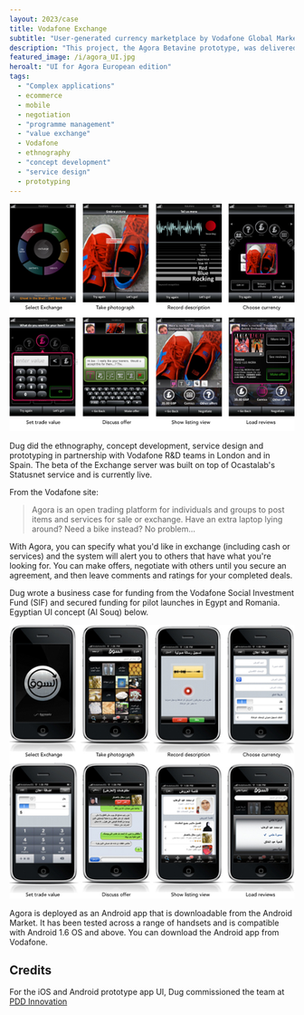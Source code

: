 ```yaml
---
layout: 2023/case
title: Vodafone Exchange
subtitle: "User-generated currency marketplace by Vodafone Global Marketing and Device Technology R&D"
description: "This project, the Agora Betavine prototype, was delivered as part of a new product development lab called 'Microfutures' which centred on how the mobile operator could support the growing trend for citizens managing they own value creation and exchange in the new economy"  
featured_image: /i/agora_UI.jpg
heroalt: "UI for Agora European edition"
tags:
  - "Complex applications"
  - ecommerce
  - mobile
  - negotiation
  - "programme management"
  - "value exchange"
  - Vodafone
  - ethnography
  - "concept development"
  - "service design"
  - prototyping
---
```


![UI for Agora European edition](/i/agora_UI.jpg)

Dug did the ethnography, concept development, service design and prototyping in partnership with Vodafone R&D teams in London and in Spain. The beta of the Exchange server was built on top of Ocastalab's Statusnet service and is currently live.

From the Vodafone site: 

> Agora is an open trading platform for individuals and groups to post items and services for sale or exchange. Have an extra laptop lying around? Need a bike instead? No problem... 

With Agora, you can specify what you'd like in exchange (including cash or services) and the system will alert you to others that have what you're looking for. You can make offers, negotiate with others until you secure an agreement, and then leave comments and ratings for your completed deals.

Dug wrote a business case for funding from the Vodafone Social Investment Fund (SIF) and secured funding for pilot launches in Egypt and Romania. Egyptian UI concept (Al Souq) below.

![al Souq arabic edition](/i/agora_UI_arabic.jpg)

Agora is deployed as an Android app that is downloadable from the Android Market. It has been tested across a range of handsets and is compatible with Android 1.6 OS and above.
You can download the Android app from Vodafone. 

## Credits

For the iOS and Android prototype app UI, Dug commissioned the team at [PDD Innovation](https://www.pddinnovation.com/)